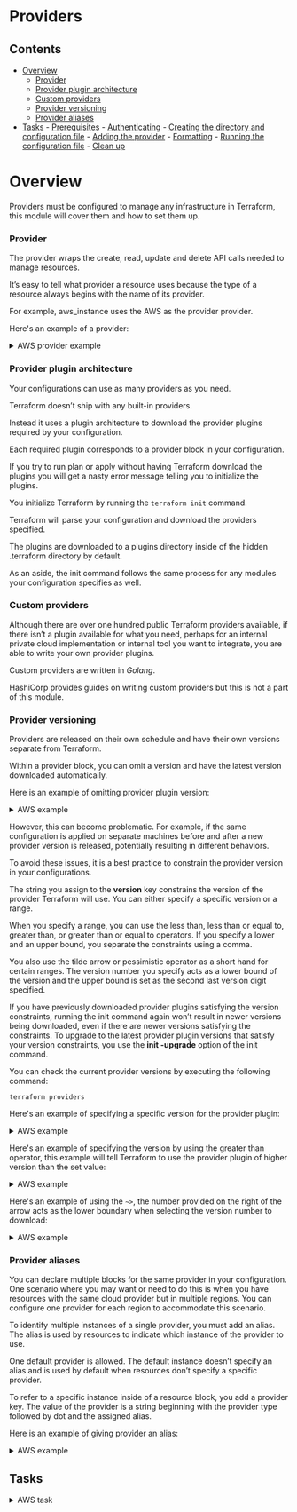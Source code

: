 # Providers

<!--TOC_START-->
## Contents
- [Overview](#overview)
	- [Provider](#provider)
	- [Provider plugin architecture](#provider-plugin-architecture)
	- [Custom providers](#custom-providers)
	- [Provider versioning](#provider-versioning)
	- [Provider aliases](#provider-aliases)
- [Tasks](#tasks)
		- [Prerequisites](#prerequisites)
		- [Authenticating](#authenticating)
		- [Creating the directory and configuration file](#creating-the-directory-and-configuration-file)
		- [Adding the provider](#adding-the-provider)
		- [Formatting](#formatting)
		- [Running the configuration file](#running-the-configuration-file)
		- [Clean up](#clean-up)

<!--TOC_END-->
# Overview

Providers must be configured to manage any infrastructure in Terraform, this module will cover them and how to set them up.

### Provider

The provider wraps the create, read, update and delete API calls needed to manage resources. 

It’s easy to tell what provider a resource uses because the type of a resource always begins with the name of its provider. 

For example, aws_instance uses the AWS as the provider provider.

Here's an example of a provider:

<details>

<summary>AWS provider example</summary>

```hcl
provider "aws" {
  region = "eu-west-2"
}
```

</details>

### Provider plugin architecture

Your configurations can use as many providers as you need. 

Terraform doesn’t ship with any built-in providers. 

Instead it uses a plugin architecture to download the provider plugins required by your configuration.

Each required plugin corresponds to a provider block in your configuration. 

If you try to run plan or apply without having Terraform download the plugins you will get a nasty error message telling you to initialize the plugins.

You initialize Terraform by running the `terraform init` command. 

Terraform will parse your configuration and download the providers specified. 

The plugins are downloaded to a plugins directory inside of the hidden .terraform directory by default. 

As an aside, the init command follows the same process for any modules your configuration specifies as well.

### Custom providers

Although there are over one hundred public Terraform providers available, if there isn’t a plugin available for what you need, perhaps for an internal private cloud implementation or internal tool you want to integrate, you are able to write your own provider plugins.

Custom providers are written in *Golang*.

HashiCorp provides guides on writing custom providers but this is not a part of this module.

### Provider versioning

Providers are released on their own schedule and have their own versions separate from Terraform.

Within a provider block, you can omit a version and have the latest version downloaded automatically. 

Here is an example of omitting provider plugin version:

<details>
<summary>AWS example</summary>

```hcl
provider "aws" {
  region = "eu-west-2"
}
``` 

</details>

However, this can become problematic. For example, if the same configuration is applied on separate machines before and after a new provider version is released, potentially resulting in different behaviors. 

To avoid these issues, it is a best practice to constrain the provider version in your configurations. 

The string you assign to the **version** key constrains the version of the provider Terraform will use. 
You can either specify a specific version or a range. 

When you specify a range, you can use the less than, less than or equal to, greater than, or greater than or equal to operators. 
If you specify a lower and an upper bound, you separate the constraints using a comma.

You also use the tilde arrow or pessimistic operator as a short hand for certain ranges. The version number you specify acts as a lower bound of the version and the upper bound is set as the second last version digit specified.

If you have previously downloaded provider plugins satisfying the version constraints, running the init command again won’t result in newer versions being downloaded, even if there are newer versions satisfying the constraints. 
To upgrade to the latest provider plugin versions that satisfy your version constraints, you use the **init -upgrade** option of the init command.

You can check the current provider versions by executing the following command:

`terraform providers`

Here's an example of specifying a specific version for the provider plugin:

<details>
<summary>AWS example</summary>

```hcl
provider "aws" {
  region  = "eu-west-2"
  version = 2.8
}
```

If your current version of the *aws* plugin is lesser than 2.8 then run the following command to download the plugin version 2.8:
`terraform init -upgrade`

</details>

Here's an example of specifying the version by using the greater than operator, this example will tell Terraform to use the provider plugin of higher version than the set value:

<details>
<summary>AWS example</summary>

```hcl
provider "aws" {
region  = "eu-west-2"
version = "> 2.8"
}
```

If your current version of the *aws* plugin is lesser than 2.8 then run the following command to download the plugin version 2.8:
`terraform init -upgrade`

</details>

Here's an example of using the `~>`, the number provided on the right of the arrow acts as the lower boundary when selecting the version number to download:

<details>
<summary>AWS example</summary>

```hcl
provider "aws" {
region  = "eu-west-2"
version = "~> 2.8"
}
```

In this example the version specified translates that the provider plugin version to be used should be no lower than `2.8.0` but not greater than `3.0.0`. 
In the declaration the zero is omitted as it would be inferred by terraform. 
The first digit `2` means that only major releases of `2` should be used.  

If your current version of the *aws* plugin is lesser than 2.8 then run the following command to download the plugin version 2.8:
`terraform init -upgrade`

</details>

### Provider aliases

You can declare multiple blocks for the same provider in your configuration. 
One scenario where you may want or need to do this is when you have resources with the same cloud provider but in multiple regions. 
You can configure one provider for each region to accommodate this scenario.

To identify multiple instances of a single provider, you must add an alias. 
The alias is used by resources to indicate which instance of the provider to use.

One default provider is allowed. 
The default instance doesn’t specify an alias and is used by default when resources don’t specify a specific provider.

To refer to a specific instance inside of a resource block, you add a provider key. 
The value of the provider is a string beginning with the provider type followed by dot and the assigned alias.

Here is an example of giving provider an alias:

<details>
<summary>AWS example</summary>

```hcl

provider "aws" {
  region  = "eu-west-1"
  alias   = "aws-uk"
}

provider "aws" {
region  = "eu-west-2"
alias   = "aws-uk"
}

resource "aws_instance" "example" {
  provider = "aws.aws-uk"
  ami           = var.ami
  instance_type = var.type
}

```

In this example you can see a provider declaration where an alias is used. 
Additionally the resource will now be using this specific provider through the alias. 
As this example is about aws provider in order to refer to the alias you would need to do it through `aws.` notation. 
If there was no provider specified in the resource, the default provider would be used and in this example the resource would have been deployed in the `eu-west-1` region.

</details>

## Tasks

<details>

<summary>AWS task</summary>

In this task you will create a resource in AWS. 
This will be done by using a specific version of provider plugin as well as with the declaration of multiple providers.

#### Prerequisites

- Have **aws cli** installed
    - You can install it by running the following python command, keep in mind you need to have python installed:
    `pip install awscli`
- Know your AWS `access` and `secret` keys

#### Authenticating
First let's authenticate with aws so that terraform could execute the configuration file, run the following command:
`aws configure`
You will be asked to provide the following things:
* **AWS Access Key ID** this is where you would need to provide your *access* key
* **AWS Secret Access Key ID** this is the *secret* key
* **Default region name** would be **eu-west-2**
You might get asked additionally to specify what formatting you want to use, enter **json**.

#### Creating the directory and configuration file
For the next step create a new folder, you can pick any name for it but a suggested one would be `terraform-providers-aws`.

Within the newly created folder, create a new file called `main.tf`.

Open the `main.tf` with a text editor of your choosing.

#### Adding the provider

Now paste the following contents into the `main.tf` file:
```hcl

provider "aws" {
  region = "us-east-1"
  version = "2.8"
}

resource "aws_instance" "example-us" {
  ami           = var.ami-us
  instance_type = var.type
}

variable "ami-us" {
  description = "machine image us"
  default     = "ami-00dc79254d0461090"
}

provider "aws" {
  region = "eu-west-2"
  alias  = "aws-uk"
}

resource "aws_instance" "example-uk" {
  provider = "aws.aws-uk"
  ami           = var.ami-uk
  instance_type = var.type
}

variable "ami-uk" {
  description = "machine image uk"
  default     = "ami-f976839e"
}

variable "type" {
  default = "t2.micro"
}

``` 

In this example there are two providers declared. 

The first provider is the default one and the default resources would be created in the region `us-east-1`. 
Additionally, there's a specific version set to be used for the provider plugin. 

The second provider has an alias, and it's resources will be created in the region `eu-west-2`.

There are two resources, one for the *us* region through the default provider and one for the *uk* region with the alias provider.

Additionally there are three variables, where two of them declare the *ami* for *us* and *uk* respectively, as well as the variable for the machine type.

#### Formatting

Format the configuration file by running the command:
```bash
terraform fmt
```

#### Running the configuration file

Next switch to the terminal, if you have closed it already, re-open it in the directory where the `main.tf` file is located at. 

First let's execute the following command to download the AWS provider plugin so that Terraform can communicate with AWS:

`terraform init`

Next let's execute this to see what Terraform plans on doing:

`terraform plan`

Finally, let's apply the configured resources by executing:

`terraform apply`

Once terraform will give you a prompt about the successful operation in the *AWS console* under *Compute* and then *EC2* check that the resource has been created. 

Make sure that you are within the correct region, otherwise you won't be able to see the resource.

#### Clean up

To delete the created resource run the following command in the terminal, make sure that the terminal is in the directory where `main.tf` is located:
    `terraform destroy` 

Check in the *AWS console* under *Compute* and then *EC2* check that the resource has been deleted.

Make sure that you are within the correct region, otherwise you won't be able to see the resource - even if it wasn't deleted! 

</details>
